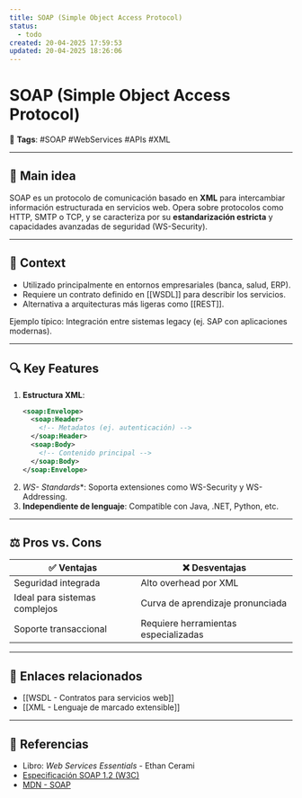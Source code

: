 ```yaml
---
title: SOAP (Simple Object Access Protocol)
status:
  - todo
created: 20-04-2025 17:59:53
updated: 20-04-2025 18:26:06
---
```


# SOAP (Simple Object Access Protocol)

🔖 **Tags**: #SOAP #WebServices #APIs #XML 

---

## 🧠 Main idea

SOAP es un protocolo de comunicación basado en **XML** para intercambiar información estructurada en servicios web. Opera sobre protocolos como HTTP, SMTP o TCP, y se caracteriza por su **estandarización estricta** y capacidades avanzadas de seguridad (WS-Security).

---

## 🧩 Context

- Utilizado principalmente en entornos empresariales (banca, salud, ERP).
- Requiere un contrato definido en [[WSDL]] para describir los servicios.
- Alternativa a arquitecturas más ligeras como [[REST]].

Ejemplo típico: Integración entre sistemas legacy (ej. SAP con aplicaciones modernas).

---

## 🔍 Key Features

1. **Estructura XML**:
   ```xml
   <soap:Envelope>
     <soap:Header>
       <!-- Metadatos (ej. autenticación) -->
     </soap:Header>
     <soap:Body>
       <!-- Contenido principal -->
     </soap:Body>
   </soap:Envelope>
   ```
2. **WS-* Standards**: Soporta extensiones como WS-Security y WS-Addressing.
3. **Independiente de lenguaje**: Compatible con Java, .NET, Python, etc.

---

## ⚖️ Pros vs. Cons

| ✅ Ventajas | ❌ Desventajas |
|-------------|---------------|
| Seguridad integrada | Alto overhead por XML |
| Ideal para sistemas complejos | Curva de aprendizaje pronunciada |
| Soporte transaccional | Requiere herramientas especializadas |

---

## 🔗 Enlaces relacionados

- [[WSDL - Contratos para servicios web]]
- [[XML - Lenguaje de marcado extensible]]

---

## 📘 Referencias

- Libro: *Web Services Essentials* - Ethan Cerami  
- [Especificación SOAP 1.2 (W3C)](https://www.w3.org/TR/soap12/)  
- [MDN - SOAP](https://developer.mozilla.org/es/docs/Web/API/SOAP_API)  